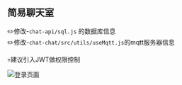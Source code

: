 ## 简易聊天室

✏️修改-`chat-api/sql.js` 的数据库信息  
✏️修改-`chat-chat/src/utils/useMqtt.js`的mqtt服务器信息  

💀建议引入JWT做权限控制

![登录页面](https://jdh-bucket.oss-cn-beijing.aliyuncs.com/chat-login.png)
